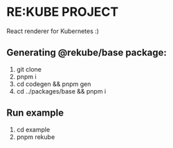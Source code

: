 # RE:KUBE PROJECT

React renderer for Kubernetes :)

## Generating @rekube/base package:

1. git clone
2. pnpm i
3. cd codegen && pnpm gen
4. cd ../packages/base && pnpm i

## Run example

1. cd example
2. pnpm rekube <filename>
